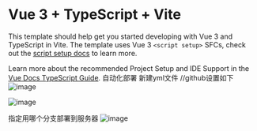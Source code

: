 # Vue 3 + TypeScript + Vite

This template should help get you started developing with Vue 3 and TypeScript in Vite. The template uses Vue 3 `<script setup>` SFCs, check out the [script setup docs](https://v3.vuejs.org/api/sfc-script-setup.html#sfc-script-setup) to learn more.

Learn more about the recommended Project Setup and IDE Support in the [Vue Docs TypeScript Guide](https://vuejs.org/guide/typescript/overview.html#project-setup).
自动化部署
新建yml文件
//github设置如下
![image](https://github.com/user-attachments/assets/4d8310df-9aeb-49ca-a631-6fdfc0a15d65)

![image](https://github.com/user-attachments/assets/809b5b0f-44e8-42b3-abe2-8e67dcf6d0fe)

指定用哪个分支部署到服务器
![image](https://github.com/user-attachments/assets/9a623685-764f-41a2-be02-4ddfae9df269)
